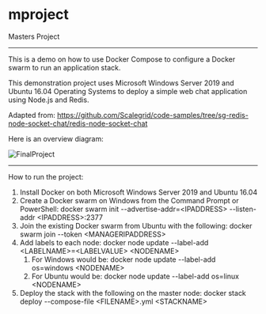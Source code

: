 # mproject
Masters Project
<hr>
This is a demo on how to use Docker Compose to configure a Docker swarm to run an application stack.

This demonstration project uses Microsoft Windows Server 2019 and Ubuntu 16.04 Operating Systems to deploy a simple web chat application using Node.js and Redis.

Adapted from: https://github.com/Scalegrid/code-samples/tree/sg-redis-node-socket-chat/redis-node-socket-chat

Here is an overview diagram:

![FinalProject](https://user-images.githubusercontent.com/40835338/133151935-b39af907-5324-4fed-8b56-f0a0bd10bccc.png)
<hr>
How to run the project:

1. Install Docker on both Microsoft Windows Server 2019 and Ubuntu 16.04
1. Create a Docker swarm on Windows from the Command Prompt or PowerShell: docker swarm init --advertise-addr=\<IPADDRESS> --listen-addr \<IPADDRESS>:2377
1. Join the existing Docker swarm from Ubuntu with the following: docker swarm join --token <WORKERJOINTOKEN> \<MANAGERIPADDRESS>
1. Add labels to each node: docker node update --label-add \<LABELNAME>=\<LABELVALUE> \<NODENAME>
	1. For Windows would be: docker node update --label-add os=windows \<NODENAME>
	1. For Ubuntu would be: docker node update --label-add os=linux \<NODENAME>
1. Deploy the stack with the following on the master node: docker stack deploy --compose-file \<FILENAME>.yml \<STACKNAME>
